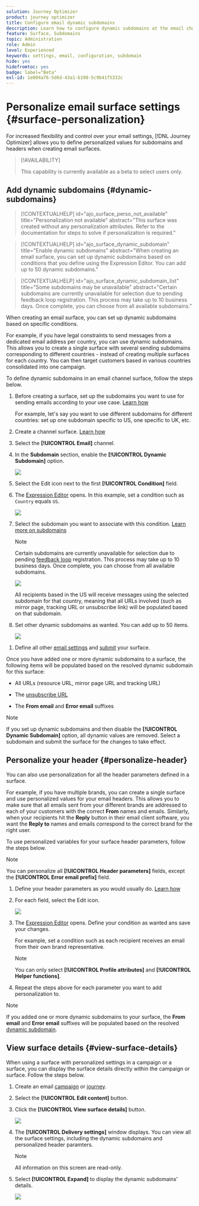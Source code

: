 ```yaml
---
solution: Journey Optimizer
product: journey optimizer
title: Configure email dynamic subdomains
description: Learn how to configure dynamic subdomains at the email channel surface level
feature: Surface, Subdomains
topic: Administration
role: Admin
level: Experienced
keywords: settings, email, configuration, subdomain
hide: yes
hidefromtoc: yes
badge: label="Beta"
exl-id: 1e004a76-5d6d-43a1-b198-5c9b41f5332c
---
```

# Personalize email surface settings {#surface-personalization}

For increased flexibility and control over your email settings, [!DNL Journey Optimizer] allows you to define personalized values for subdomains and headers<!--and URL tracking parameters--> when creating email surfaces.

>[!AVAILABILITY]
>
>This capability is currently available as a beta to select users only. <!--To join the beta program, contact Adobe Customer Care.-->

## Add dynamic subdomains {#dynamic-subdomains}

>[!CONTEXTUALHELP]
>id="ajo_surface_perso_not_available"
>title="Personalization not available"
>abstract="This surface was created without any personalization attributes. Refer to the documentation for steps to solve if personalization is required."

>[!CONTEXTUALHELP]
>id="ajo_surface_dynamic_subdomain"
>title="Enable dynamic subdomains"
>abstract="When creating an email surface, you can set up dynamic subdomains based on conditions that you define using the Expression Editor. You can add up to 50 dynamic subdomains."

>[!CONTEXTUALHELP]
>id="ajo_surface_dynamic_subdomain_list"
>title="Some subdomains may be unavailable"
>abstract="Certain subdomains are currently unavailable for selection due to pending feedback loop registration. This process may take up to 10 business days. Once complete, you can choose from all available subdomains."

When creating an email surface, you can set up dynamic subdomains based on specific conditions.

For example, if you have legal constraints to send messages from a dedicated email address per country, you can use dynamic subdomains. This allows you to create a single surface with several sending subdomains corresponding to different countries - instead of creating multiple surfaces for each country. You can then target customers based in various countries consolidated into one campaign.

To define dynamic subdomains in an email channel surface, follow the steps below.

1. Before creating a surface, set up the subdomains you want to use for sending emails according to your use case. [Learn how](../configuration/about-subdomain-delegation.md)

    For example, let's say you want to use different subdomains for different countries: set up one subdomain specific to US, one specific to UK, etc.

1. Create a channel surface. [Learn how](../configuration/channel-surfaces.md)

1. Select the **[!UICONTROL Email]** channel.

1. In the **Subdomain** section, enable the **[!UICONTROL Dynamic Subdomain]** option.

    ![](assets/surface-email-dynamic-subdomain.png)

1. Select the Edit icon next to the first **[!UICONTROL Condition]** field.

1. The [Expression Editor](../personalization/personalization-build-expressions.md) opens. In this example, set a condition such as `Country` equals `US`.

    ![](assets/surface-email-edit-condition.png)

1. Select the subdomain you want to associate with this condition. [Learn more on subdomains](../configuration/about-subdomain-delegation.md)

    >[!NOTE]
    >
    >Certain subdomains are currently unavailable for selection due to pending [feedback loop](../reports/deliverability.md#feedback-loops) registration. This process may take up to 10 business days. Once complete, you can choose from all available subdomains. <!--where FL registration happens? is it when delegating a subdomain and you're awaiting from subdomain validation? or is it on ISP side only?-->

    ![](assets/surface-email-select-subdomain.png)

    All recipients based in the US will receive messages using the selected subdomain for that country, meaning that all URLs involved (such as mirror page, tracking URL or unsubscribe link) will be populated based on that subdomain.

1. Set other dynamic subdomains as wanted. You can add up to 50 items.

    ![](assets/surface-email-add-dynamic-subdomain.png)

<!--Select the [IP pool](../configuration/ip-pools.md) to associate with the surface. [Learn more](email-settings.md#subdomains-and-ip-pools)-->

1. Define all other [email settings](email-settings.md) and [submit](../configuration/channel-surfaces.md#create-channel-surface) your surface.

Once you have added one or more dynamic subdomains to a surface, the following items will be populated based on the resolved dynamic subdomain for this surface:

* All URLs (resource URL, mirror page URL and tracking URL)

* The [unsubscribe URL](email-settings.md#list-unsubscribe)

* The **From email** and **Error email** suffixes

>[!NOTE]
>
>If you set up dynamic subdomains and then disable the **[!UICONTROL Dynamic Subdomain]** option, all dynamic values are removed. Select a subdomain and submit the surface for the changes to take effect.

## Personalize your header {#personalize-header}

You can also use personalization for all the header parameters defined in a surface.

For example, if you have multiple brands, you can create a single surface and use personalized values for your email headers. This allows you to make sure that all emails sent from your different brands are addressed to each of your customers with the correct **From** names and emails. Similarly, when your recipients hit the **Reply** button in their email client software, you want the **Reply to** names and emails correspond to the correct brand for the right user.

To use personalized variables for your surface header parameters, follow the steps below.

>[!NOTE]
>
>You can personalize all **[!UICONTROL Header parameters]** fields, except the **[!UICONTROL Error email prefix]** field.


1. Define your header parameters as you would usually do. [Learn how](email-settings.md#email-header)

1. For each field, select the Edit icon.

    ![](assets/surface-email-personalize-header.png)

1. The [Expression Editor](../personalization/personalization-build-expressions.md) opens. Define your condition as wanted ans save your changes.

    For example, set a condition such as each recipient receives an email from their own brand representative.

    >[!NOTE]
    >
    >You can only select **[!UICONTROL Profile attributes]** and **[!UICONTROL Helper functions]**.

1. Repeat the steps above for each parameter you want to add personalization to.

>[!NOTE]
>
>If you added one or more dynamic subdomains to your surface, the **From email** and **Error email** suffixes will be populated based on the resolved [dynamic subdomain](#dynamic-subdomains).

<!--
## Use personalized URL tracking {#personalize-url-tracking}

To use personalized URL tracking prameters, follow the steps below.

1. Select the profile attribute of your choice from the expression editor.

1. Repeat the steps above for each tracking parameter you want to personalize.

Now when the email is sent out, this parameter will be automatically appended to the end of the URL. You can then capture this parameter in web analytics tools or in performance reports.
-->

## View surface details {#view-surface-details}

When using a surface with personalized settings in a campaign or a surface, you can display the surface details directly within the campaign or surface. Follow the steps below.

1. Create an email [campaign](../campaigns/create-campaign.md) or [journey](../building-journeys/journey-gs.md).

1. Select the **[!UICONTROL Edit content]** button.

1. Click the **[!UICONTROL View surface details]** button.

    ![](assets/campaign-view-surface-details.png)

1. The **[!UICONTROL Delivery settings]** window displays. You can view all the surface settings, including the dynamic subdomains and personalized header paramters.

    >[!NOTE]
    >
    >All information on this screen are read-only.

1. Select **[!UICONTROL Expand]** to display the dynamic subdomains' details.

    ![](assets/campaign-delivery-settings-subdomain-expand.png)

